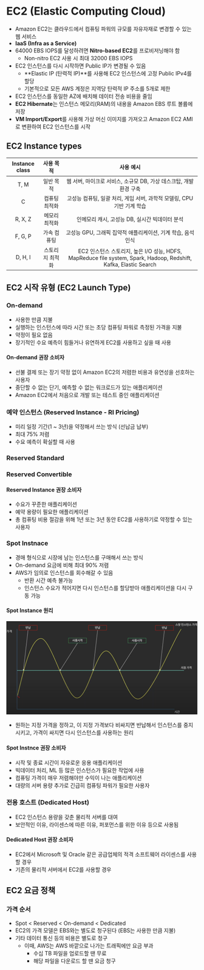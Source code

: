 # EC2 (Elastic Computing Cloud)

- Amazon EC2는 클라우드에서 컴퓨팅 파워의 규모를 자유자재로 변경할 수 있는 웹 서비스
- **IaaS (Infra as a Service)**
- 64000 EBS IOPS를 달성하려면 **Nitro-based EC2**를 프로비저닝해야 함
  - Non-nitro EC2 사용 시 최대 32000 EBS IOPS
- EC2 인스턴스를 다시 시작하면 Public IP가 변경될 수 있음
  - **Elastic IP (탄력적 IP)**를 사용해 EC2 인스턴스에 고정 Public IPv4를 할당
  - 기본적으로 모든 AWS 계정은 지역당 탄력적 IP 주소를 5개로 제한
- EC2 인스턴스를 동일한 AZ에 배치해 데이터 전송 비용을 줄임
- **EC2 Hibernate**는 인스턴스 메모리(RAM)의 내용을 Amazon EBS 루트 볼륨에 저장
- **VM Import/Export**를 사용해 가상 머신 이미지를 가져오고 Amazon EC2 AMI로 변환하여 EC2 인스턴스를 시작

## EC2 Instance types

| Instance class |    사용 목적    |                                                     사용 예시                                                     |
| :------------: | :-------------: | :---------------------------------------------------------------------------------------------------------------: |
|      T, M      |    일반 목적    |                        웹 서버, 마이크로 서비스, 소규모 DB, 가상 데스크탑, 개발 환경 구축                         |
|       C        |  컴퓨팅 최적화  |                      고성능 컴퓨팅, 일괄 처리, 게임 서버, 과학적 모델링, CPU 기반 기계 학습                       |
|    R, X, Z     |  메모리 최적화  |                                  인메모리 캐시, 고성능 DB, 실시간 빅데이터 분석                                   |
|    F, G, P     |   가속 컴퓨팅   |                           고성능 GPU, 그래픽 집약적 애플리케이션, 기계 학습, 음석 인식                            |
|    D, H, I     | 스토리지 최적화 | EC2 인스턴스 스토리지, 높은 I/O 성능, HDFS, MapReduce file system, Spark, Hadoop, Redshift, Kafka, Elastic Search |

## EC2 시작 유형 (EC2 Launch Type)

### On-demand

- 사용한 만큼 지불
- 실행하는 인스턴스에 따라 시간 또는 초당 컴퓨팅 파워로 측정된 가격을 지불
- 약정이 필요 없음
- 장기적인 수요 예측이 힘들거나 유연하게 EC2를 사용하고 싶을 때 사용

#### On-demand 권장 소비자

- 선불 결제 또는 장기 약정 없이 Amazon EC2의 저렴한 비용과 유연성을 선호하는 사용자
- 중단할 수 없는 단기, 예측할 수 없는 워크로드가 있는 애플리케이션
- Amazon EC2에서 처음으로 개발 또는 테스트 중인 애플리케이션

### 예약 인스턴스 (Reserved Instance - RI Pricing)

- 미리 일정 기간(1 ~ 3년)을 약정해서 쓰는 방식 (선납금 납부)
- 최대 75% 저렴
- 수요 예측이 확실할 때 사용

### Reserved Standard

### Reserved Convertible

#### Reserved Instance 권장 소비자

- 수요가 꾸준한 애플리케이션
- 예약 용량이 필요한 애플리케이션
- 총 컴퓨팅 비용 절감을 위해 1년 또는 3년 동안 EC2를 사용하기로 약정할 수 있는 사용자

### Spot Instnace

- 경매 형식으로 시장에 남는 인스턴스를 구매해서 쓰는 방식
- On-demand 요금에 비해 최대 90% 저렴
- AWS가 임의로 인스턴스를 회수해갈 수 있음
  - 반환 시간 예측 불가능
  - 인스턴스 수요가 적어지면 다시 인스턴스를 할당받아 애플리케이션을 다시 구동 가능

#### Spot Instance 원리

![SpotInstance](https://github.com/seungwonbased/TIL/blob/main/AWS/assets/SpotInstance.png)

- 원하는 지정 가격을 정하고, 이 지정 가격보다 비싸지면 반납해서 인스턴스를 중지시키고, 가격이 싸지면 다시 인스턴스를 사용하는 원리

#### Spot Instnce 권장 소비자

- 시작 및 종료 시간이 자유로운 응용 애플리케이션
- 빅데이터 처리, ML 등 많은 인스턴스가 필요한 작업에 사용
- 컴퓨팅 가격이 매우 저렴해야만 수익이 나는 애플리케이션
- 대량의 서버 용량 추가로 긴급히 컴퓨팅 파워가 필요한 사용자

### 전용 호스트 (Dedicated Host)

- EC2 인스턴스 용량을 갖춘 물리적 서버를 대여
- 보안적인 이유, 라이센스에 따른 이유, 퍼포먼스를 위한 이유 등으로 사용됨

#### Dedicated Host 권장 소비자

- EC2에서 Microsoft 및 Oracle 같은 공급업체의 적격 소프트웨어 라이센스를 사용할 경우
- 기존의 물리적 서버에서 EC2를 사용할 경우

## EC2 요금 정책

### 가격 순서

- Spot < Reserved < On-demand < Dedicated
- EC2의 가격 모델은 EBS와는 별도로 청구된다 (EBS는 사용한 만큼 지불)
- 기타 데이터 통신 등의 비용은 별도로 청구
  - 이때, AWS는 AWS 바깥으로 나가는 트래픽에만 요금 부과
    - 수십 TB 파일을 업로드할 땐 무료
    - 해당 파일을 다운로드 할 땐 요금 청구
